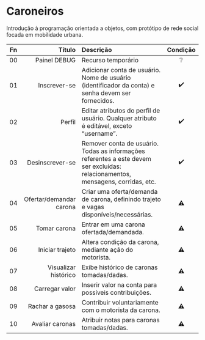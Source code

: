 # Caroneiros

Introdução à programação orientada a objetos, com protótipo de rede social focada em mobilidade urbana.

Fn | Título | Descrição | Condição
:--: | --: | :-- | :--:
00 | Painel DEBUG | Recurso temporário | ❔
01 | Inscrever-se | Adicionar conta de usuário. Nome de usuário (identificador da conta) e senha devem ser fornecidos.| :heavy_check_mark:
02 | Perfil | Editar atributos do perfil de usuário. Qualquer atributo é editável, exceto “username”. | :heavy_check_mark:
03 | Desinscrever-se| Remover conta de usuário. Todas as informações referentes a este devem ser excluídas: relacionamentos, mensagens, corridas, etc. | :heavy_check_mark:
04 | Ofertar/demandar carona | Criar uma oferta/demanda de carona, definindo trajeto e vagas disponíveis/necessárias. | :warning:
05 | Tomar carona | Entrar em uma carona ofertada/demandada. | :warning:
06 | Iniciar trajeto | Altera condição da carona, mediante ação do motorista. | :warning:
07 | Visualizar histórico | Exibe histórico de caronas tomadas/dadas. | :warning:
08 | Carregar valor | Inserir valor na conta para possíveis contribuições. | :warning:
09 | Rachar a gasosa | Contribuir voluntariamente com o motorista da carona. | :warning:
10 | Avaliar caronas | Atribuir notas para caronas tomadas/dadas. | :warning: